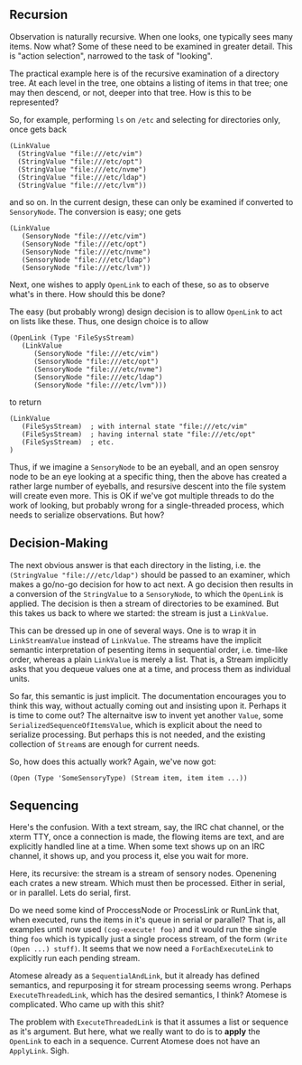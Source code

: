 Recursion
---------
Observation is naturally recursive. When one looks, one typically sees
many items. Now what? Some of these need to be examined in greater
detail. This is "action selection", narrowed to the task of "looking".

The practical example here is of the recursive examination of a
directory tree. At each level in the tree, one obtains a listing of
items in that tree; one may then descend, or not, deeper into that tree.
How is this to be represented?

So, for example, performing `ls` on `/etc` and selecting for directories
only, once gets back
```
(LinkValue
  (StringValue "file:///etc/vim")
  (StringValue "file:///etc/opt")
  (StringValue "file:///etc/nvme")
  (StringValue "file:///etc/ldap")
  (StringValue "file:///etc/lvm"))
```
and so on.  In the current design, these can only be examined if
converted to `SensoryNode`. The conversion is easy; one gets
```
(LinkValue
   (SensoryNode "file:///etc/vim")
   (SensoryNode "file:///etc/opt")
   (SensoryNode "file:///etc/nvme")
   (SensoryNode "file:///etc/ldap")
   (SensoryNode "file:///etc/lvm"))
```
Next, one wishes to apply `OpenLink` to each of these, so as to observe
what's in there. How should this be done?

The easy (but probably wrong) design decision is to allow `OpenLink` to
act on lists like these. Thus, one design choice is to allow
```
(OpenLink (Type 'FileSysStream)
   (LinkValue
      (SensoryNode "file:///etc/vim")
      (SensoryNode "file:///etc/opt")
      (SensoryNode "file:///etc/nvme")
      (SensoryNode "file:///etc/ldap")
      (SensoryNode "file:///etc/lvm")))
```
to return
```
(LinkValue
   (FileSysStream)  ; with internal state "file:///etc/vim"
   (FileSysStream)  ; having internal state "file:///etc/opt"
   (FileSysStream)  ; etc.
)
```
Thus, if we imagine a `SensoryNode` to be an eyeball, and an open
sensroy node to be an eye looking at a specific thing, then the above
has created a rather large number of eyeballs, and resursive descent
into the file system will create even more.  This is OK if we've got
multiple threads to do the work of looking, but probably wrong for a
single-threaded process, which needs to serialize observations.
But how?

Decision-Making
---------------
The next obvious answer is that each directory in the listing, i.e. the
`(StringValue "file:///etc/ldap")` should be passed to an examiner,
which makes a go/no-go decision for how to act next. A go decision then
results in a conversion of the `StringValue` to a `SensoryNode`, to
which the `OpenLink` is applied. The decision is then a stream of
directories to be examined. But this takes us back to where we started:
the stream is just a `LinkValue`.

This can be dressed up in one of several ways. One is to wrap it in
`LinkStreamValue` instead of `LinkValue`. The streams have the implicit
semantic interpretation of pesenting items in sequential order, i.e.
time-like order, whereas a plain `LinkValue` is merely a list.
That is, a Stream implicitly asks that you dequeue values one at a time,
and process them as individual units.

So far, this semantic is just implicit. The documentation encourages you
to think this way, without actually coming out and insisting upon it.
Perhaps it is time to come out? The alternaitve isw to invent yet
another `Value`, some `SerializedSequenceOfItemsValue`, which is
explicit about the need to serialize processing. But perhaps this is not
needed, and the existing collection of `Stream`s are enough for current
needs.

So, how does this actually work? Again, we've now got:
```
(Open (Type 'SomeSensoryType) (Stream item, item item ...))
```

Sequencing
----------
Here's the confusion. With a text stream, say, the IRC chat channel, or
the xterm TTY, once a connection is made, the flowing items are text,
and are explicitly handled line at a time. When some text shows up on an
IRC channel, it shows up, and you process it, else you wait for more.

Here, its recursive: the stream is a stream of sensory nodes.  Openening
each crates a new stream. Which must then be processed. Either in
serial, or in parallel. Lets do serial, first.

Do we need some kind of ProccessNode or ProcessLink or RunLink that,
when executed, runs the items in it's queue in serial or parallel?
That is, all examples until now used `(cog-execute! foo)` and it would
run the single thing `foo` which is typically just a single process
stream, of the form `(Write (Open ...) stuff)`. It seems that we now
need a `ForEachExecuteLink` to explicitly run each pending stream.

Atomese already as a `SequentialAndLink`, but it already has defined
semantics, and repurposing it for stream processing seems wrong.
Perhaps `ExecuteThreadedLink`, which has the desired semantics, I think?
Atomese is complicated. Who came up with this shit?

The problem with `ExecuteThreadedLink` is that it assumes a list or
sequence as it's argument. But here, what we really want to do is to
**apply** the `OpenLink` to each in a sequence.  Current Atomese does
not have an `ApplyLink`. Sigh.
